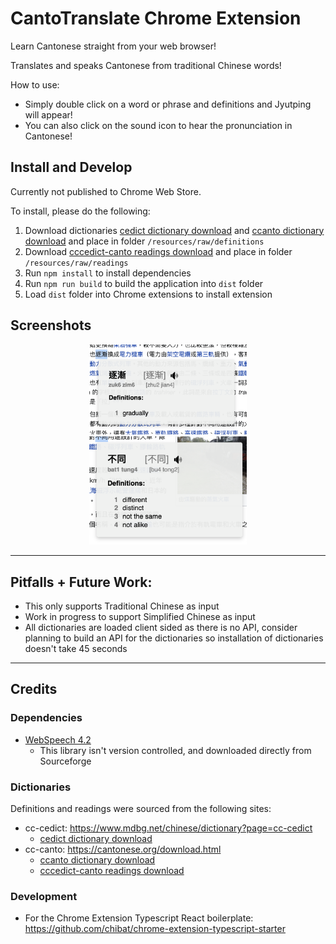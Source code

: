# CantoTranslate Chrome Extension

Learn Cantonese straight from your web browser!

Translates and speaks Cantonese from traditional Chinese words!

How to use:
* Simply double click on a word or phrase and definitions and Jyutping will appear!
* You can also click on the sound icon to hear the pronunciation in Cantonese!

## Install and Develop

Currently not published to Chrome Web Store.

To install, please do the following:
1. Download dictionaries [cedict dictionary download](https://www.mdbg.net/chinese/export/cedict/cedict_1_0_ts_utf-8_mdbg.txt.gz) and [ccanto dictionary download](https://cantonese.org/cccanto-170202.zip) and place in folder `/resources/raw/definitions`
1. Download [cccedict-canto readings download](https://cantonese.org/cccedict-canto-readings-150923.zip) and place in folder `/resources/raw/readings`
1. Run `npm install` to install dependencies
1. Run `npm run build` to build the application into `dist` folder
1. Load `dist` folder into Chrome extensions to install extension

## Screenshots

<p align="center">
  <img src="Screenshots/screenshot1.png" width="50%"/>
  <img src="Screenshots/screenshot2.png" width="50%"/>
</p>

---

## Pitfalls + Future Work:

* This only supports Traditional Chinese as input
* Work in progress to support Simplified Chinese as input
* All dictionaries are loaded client sided as there is no API, consider planning to build an API for the dictionaries so installation of dictionaries doesn't take 45 seconds

---

## Credits

### Dependencies

* [WebSpeech 4.2](https://sourceforge.net/projects/e-guidedog/files/WebSpeech/)
  * This library isn't version controlled, and downloaded directly from Sourceforge

### Dictionaries

Definitions and readings were sourced from the following sites:

* cc-cedict: https://www.mdbg.net/chinese/dictionary?page=cc-cedict
  * [cedict dictionary download](https://www.mdbg.net/chinese/export/cedict/cedict_1_0_ts_utf-8_mdbg.txt.gz)
* cc-canto: https://cantonese.org/download.html
  * [ccanto dictionary download](https://cantonese.org/cccanto-170202.zip)
  * [cccedict-canto readings download](https://cantonese.org/cccedict-canto-readings-150923.zip)

### Development

* For the Chrome Extension Typescript React boilerplate: https://github.com/chibat/chrome-extension-typescript-starter